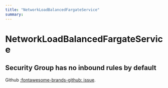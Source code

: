 ```yaml
---
title: "NetworkLoadBalancedFargateService"
summary:
---
```


NetworkLoadBalancedFargateService
===

Security Group has no inbound rules by default
---

Github [:fontawesome-brands-github:
issue](https://github.com/aws/aws-cdk/issues/1490).

